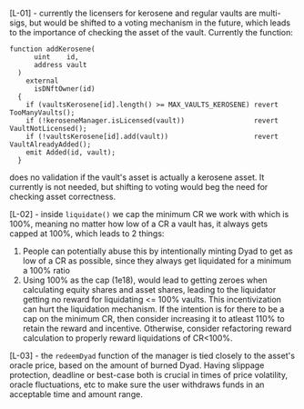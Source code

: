 [L-01] - currently the licensers for kerosene and regular vaults are multi-sigs, but would be shifted to a voting mechanism in the future, which leads to the importance of checking the asset of the vault. Currently the function:
```solidity
function addKerosene(
      uint    id,
      address vault
  ) 
    external
      isDNftOwner(id)
  {
    if (vaultsKerosene[id].length() >= MAX_VAULTS_KEROSENE) revert TooManyVaults();
    if (!keroseneManager.isLicensed(vault))                 revert VaultNotLicensed();
    if (!vaultsKerosene[id].add(vault))                     revert VaultAlreadyAdded();
    emit Added(id, vault);
  }
```
does no validation if the vault's asset is actually a kerosene asset.
It currently is not needed, but shifting to voting would beg the need for checking asset correctness.

[L-02] - inside ``liquidate()`` we cap the minimum CR we work with which is 100%, meaning no matter how low of a CR a vault has, it always gets capped at 100%, which leads to 2 things:
1. People can potentially abuse this by intentionally minting Dyad to get as low of a CR as possible, since they always get liquidated for a minimum a 100% ratio
2. Using 100% as the cap (1e18), would lead to getting zeroes when calculating equity shares and asset shares, leading to the liquidator getting no reward for liquidating <= 100% vaults. This incentivization can hurt the liquidation mechanism.
If the intention is for there to be a cap on the minimum CR, then consider increasing it to atleast 110% to retain the reward and incentive. Otherwise, consider refactoring reward calculation to properly reward liquidations of CR<100%.

[L-03] - the ``redeemDyad`` function of the manager is tied closely to the asset's oracle price, based on the amount of burned Dyad. Having slippage protection, deadline or best-case both is crucial in times of price volatility, oracle fluctuations, etc to make sure the user withdraws funds in an acceptable time and amount range.